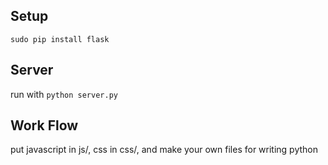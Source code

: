 ## Setup

`sudo pip install flask`

## Server

run with `python server.py`

## Work Flow

put javascript in js/, css in css/, and make your own files for writing python